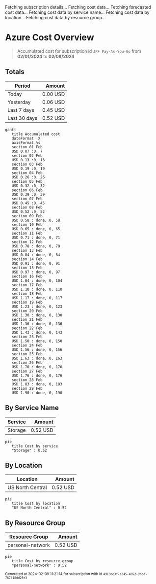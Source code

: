 Fetching subscription details...
Fetching cost data...
Fetching forecasted cost data...
Fetching cost data by service name...
Fetching cost data by location...
Fetching cost data by resource group...
# Azure Cost Overview

> Accumulated cost for subscription id `JPF Pay-As-You-Go` from **02/01/2024** to **02/08/2024**

## Totals

|Period|Amount|
|---|---:|
|Today|0.00 USD|
|Yesterday|0.06 USD|
|Last 7 days|0.45 USD|
|Last 30 days|0.52 USD|

```mermaid
gantt
   title Accumulated cost
   dateFormat  X
   axisFormat %s
   section 01 Feb
   USD 0.07 :0, 7
   section 02 Feb
   USD 0.13 :0, 13
   section 03 Feb
   USD 0.19 :0, 19
   section 04 Feb
   USD 0.26 :0, 26
   section 05 Feb
   USD 0.32 :0, 32
   section 06 Feb
   USD 0.39 :0, 39
   section 07 Feb
   USD 0.45 :0, 45
   section 08 Feb
   USD 0.52 :0, 52
   section 09 Feb
   USD 0.58 : done, 0, 58
   section 10 Feb
   USD 0.65 : done, 0, 65
   section 11 Feb
   USD 0.71 : done, 0, 71
   section 12 Feb
   USD 0.78 : done, 0, 78
   section 13 Feb
   USD 0.84 : done, 0, 84
   section 14 Feb
   USD 0.91 : done, 0, 91
   section 15 Feb
   USD 0.97 : done, 0, 97
   section 16 Feb
   USD 1.04 : done, 0, 104
   section 17 Feb
   USD 1.10 : done, 0, 110
   section 18 Feb
   USD 1.17 : done, 0, 117
   section 19 Feb
   USD 1.23 : done, 0, 123
   section 20 Feb
   USD 1.30 : done, 0, 130
   section 21 Feb
   USD 1.36 : done, 0, 136
   section 22 Feb
   USD 1.43 : done, 0, 143
   section 23 Feb
   USD 1.50 : done, 0, 150
   section 24 Feb
   USD 1.56 : done, 0, 156
   section 25 Feb
   USD 1.63 : done, 0, 163
   section 26 Feb
   USD 1.70 : done, 0, 170
   section 27 Feb
   USD 1.76 : done, 0, 176
   section 28 Feb
   USD 1.83 : done, 0, 183
   section 29 Feb
   USD 1.90 : done, 0, 190
```

## By Service Name

|Service|Amount|
|---|---:|
|Storage|0.52 USD|

```mermaid
pie
   title Cost by service
   "Storage" : 0.52
```

## By Location

|Location|Amount|
|---|---:|
|US North Central|0.52 USD|

```mermaid
pie
   title Cost by location
   "US North Central" : 0.52
```

## By Resource Group

|Resource Group|Amount|
|---|---:|
|personal-network|0.52 USD|

```mermaid
pie
   title Cost by resource group
   "personal-network" : 0.52
```

<sup>Generated at 2024-02-09 11:21:14 for subscription with id `4913be3f-a345-4652-9bba-767418dd25e3`</sup>
